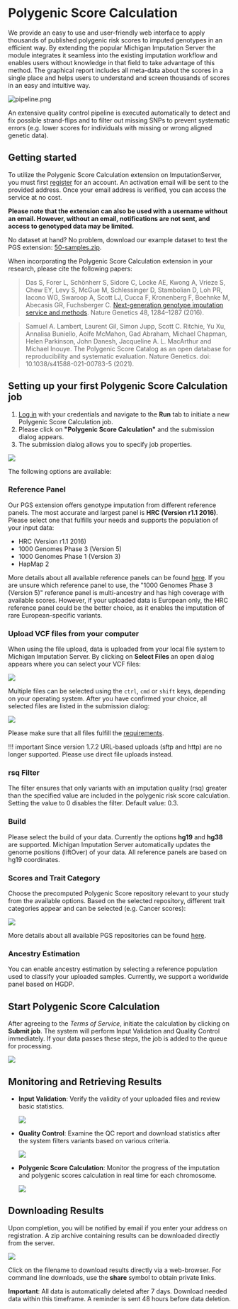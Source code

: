 #  Polygenic Score Calculation

We provide an easy to use and user-friendly web interface to apply thousands of published polygenic risk scores to imputed genotypes in an efficient way.
By extending the popular Michigan Imputation Server the module integrates it seamless into the existing imputation workflow and enables users without knowledge in that field to take advantage of this method.
The graphical report includes all meta-data about the scores in a single place and helps users to understand and screen thousands of scores in an easy and intuitive way.

![pipeline.png](images%2Fpipeline.png)

An extensive quality control pipeline is executed automatically to detect and fix possible strand-flips and to filter out missing SNPs to prevent systematic errors (e.g. lower scores for individuals with missing or wrong aligned genetic data).

## Getting started

To utilize the Polygenic Score Calculation extension on ImputationServer, you must first [register](https://imputationserver.sph.umich.edu/index.html#!pages/register) for an account.
An activation email will be sent to the provided address. Once your email address is verified, you can access the service at no cost.

**Please note that the extension can also be used with a username without an email. However, without an email, notifications are not sent, and access to genotyped data may be limited.**

No dataset at hand? No problem, download our example dataset to test the PGS extension: [50-samples.zip](https://imputationserver.sph.umich.edu/resources/50-samples.zip).


When incorporating the Polygenic Score Calculation extension in your research, please cite the following papers:

> Das S, Forer L, Schönherr S, Sidore C, Locke AE, Kwong A, Vrieze S, Chew EY, Levy S, McGue M, Schlessinger D, Stambolian D, Loh PR, Iacono WG, Swaroop A, Scott LJ, Cucca F, Kronenberg F, Boehnke M, Abecasis GR, Fuchsberger C. [Next-generation genotype imputation service and methods](https://www.ncbi.nlm.nih.gov/pubmed/27571263). Nature Genetics 48, 1284–1287 (2016).

> Samuel A. Lambert, Laurent Gil, Simon Jupp, Scott C. Ritchie, Yu Xu, Annalisa Buniello, Aoife McMahon, Gad Abraham, Michael Chapman, Helen Parkinson, John Danesh, Jacqueline A. L. MacArthur and Michael Inouye. The Polygenic Score Catalog as an open database for reproducibility and systematic evaluation. Nature Genetics. doi: 10.1038/s41588-021-00783-5 (2021).

## Setting up your first Polygenic Score Calculation job

1. [Log in](https://imputationserver.sph.umich.edu/index.html#!pages/login) with your credentials and navigate to the **Run** tab to initiate a new Polygenic Score Calculation job.
2. Please click on **"Polygenic Score Calculation"** and the submission dialog appears.
3. The submission dialog allows you to specify job properties.

![](images/submit-job01.png)

The following options are available:


### Reference Panel

Our PGS extension offers genotype imputation from different reference panels. The most accurate and largest panel is **HRC (Version r1.1 2016)**. Please select one that fulfills your needs and supports the population of your input data:

- HRC (Version r1.1 2016)
- 1000 Genomes Phase 3 (Version 5)
- 1000 Genomes Phase 1 (Version 3)
- HapMap 2

More details about all available reference panels can be found [here](reference-panels/). If you are unsure which reference panel to use, the "1000 Genomes Phase 3 (Version 5)" reference panel is multi-ancestry and has high coverage with available scores. However, if your uploaded data is European only, the HRC reference panel could be the better choice, as it enables the imputation of rare European-specific variants.

### Upload VCF files from your computer

When using the file upload, data is uploaded from your local file system to Michigan Imputation Server. By clicking on **Select Files** an open dialog appears where you can select your VCF files:

![](images/upload-data01.png)

Multiple files can be selected using the `ctrl`, `cmd` or `shift` keys, depending on your operating system.
After you have confirmed your choice, all selected files are listed in the submission dialog:

![](images/upload-data02.png)

Please make sure that all files fulfill the [requirements](/prepare-your-data).


!!! important
Since version 1.7.2 URL-based uploads (sftp and http) are no longer supported. Please use direct file uploads instead.

### rsq Filter
The filter ensures that only variants with an imputation quality (rsq) greater than the specified value are included in the polygenic risk score calculation. Setting the value to 0 disables the filter. Default value: 0.3.


### Build
Please select the build of your data. Currently the options **hg19** and **hg38** are supported. Michigan Imputation Server automatically updates the genome positions (liftOver) of your data. All reference panels are based on hg19 coordinates.

### Scores and Trait Category

Choose the precomputed Polygenic Score repository relevant to your study from the available options. Based on the selected repository, different trait categories appear and can be selected (e.g. Cancer scores):

   ![](images/pgs-repository.png)

More details about all available PGS repositories can be found [here](/pgs/scores/).

### Ancestry Estimation

You can enable ancestry estimation by selecting a reference population used to classify your uploaded samples. Currently, we support a worldwide panel based on HGDP.

## Start Polygenic Score Calculation

After agreeing to the *Terms of Service*, initiate the calculation by clicking on **Submit job**. The system will perform Input Validation and Quality Control immediately. If your data passes these steps, the job is added to the queue for processing.

   ![](images/queue01.png)

## Monitoring and Retrieving Results

- **Input Validation**: Verify the validity of your uploaded files and review basic statistics.

  ![](images/input-validation01.png)

- **Quality Control**: Examine the QC report and download statistics after the system filters variants based on various criteria.

  ![](images/quality-control02.png)

- **Polygenic Score Calculation**: Monitor the progress of the imputation and polygenic scores calculation in real time for each chromosome.

  ![](images/imputation01.png)

## Downloading Results

Upon completion, you will be notified by email if you enter your address on registration. A zip archive containing results can be downloaded directly from the server.

  ![](images/job-results.png)

Click on the filename to download results directly via a web-browser. For command line downloads, use the **share** symbol to obtain private links.

**Important**: All data is automatically deleted after 7 days. Download needed data within this timeframe. A reminder is sent 48 hours before data deletion.
